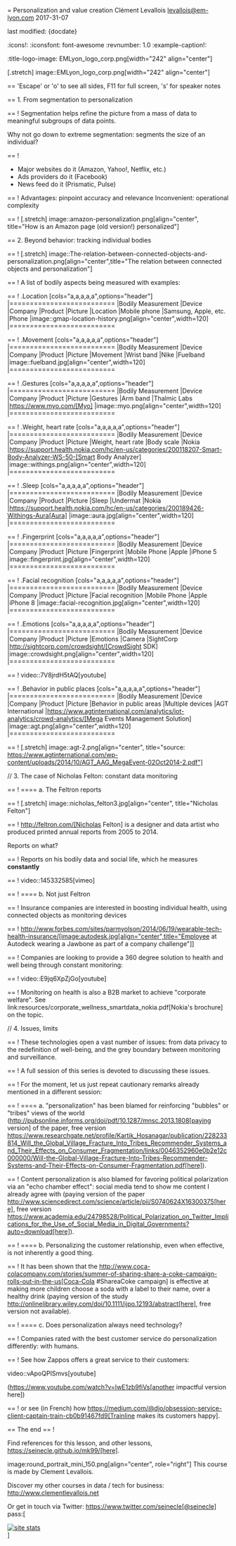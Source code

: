= Personalization and value creation
Clément Levallois <levallois@em-lyon.com>
2017-31-07

last modified: {docdate}

:icons!:
:iconsfont:   font-awesome
:revnumber: 1.0
:example-caption!:

:title-logo-image: EMLyon_logo_corp.png[width="242" align="center"]

[.stretch]
image::EMLyon_logo_corp.png[width="242" align="center"]


==  'Escape' or 'o' to see all sides, F11 for full screen, 's' for speaker notes


==  1. From segmentation to personalization

==  !
Segmentation helps refine the picture from a mass of data to meaningful subgroups of data points.

Why not go down to extreme segmentation: segments the size of an individual?

==  !
- Major websites do it (Amazon, Yahoo!, Netflix, etc.)
- Ads providers do it (Facebook)
- News feed do it (Prismatic, Pulse)

==  !
Advantages: pinpoint accuracy and relevance
Inconvenient: operational complexity

==  !
[.stretch]
image::amazon-personalization.png[align="center", title="How is an Amazon page (old version!) personalized"]


==  2. Beyond behavior: tracking individual bodies

==  !
[.stretch]
image::The-relation-between-connected-objects-and-personalization.png[align="center",title="The relation between connected objects and personalization"]


==  !
A list of bodily aspects being measured with examples:

==  !
.Location
[cols="a,a,a,a,a",options="header"]
|==========================
|Bodily Measurement       |Device         |Company              |Product  |Picture
|Location                 |Mobile phone   |Samsung, Apple, etc. |Phone    |image::gmap-location-history.png[align="center",width=120]
|==========================


==  !
.Movement
[cols="a,a,a,a,a",options="header"]
|==========================
|Bodily Measurement       |Device         |Company              |Product     |Picture
|Movement                 |Wrist band     |Nike                 |Fuelband    |image::fuelband.jpg[align="center",width=120]
|==========================

==  !
.Gestures
[cols="a,a,a,a,a",options="header"]
|==========================
|Bodily Measurement       |Device         |Company              |Product                            |Picture
|Gestures                  |Arm band       |Thalmic Labs         |https://www.myo.com/[Myo]          |image::myo.png[align="center",width=120]
|==========================

==  !
.Weight, heart rate
[cols="a,a,a,a,a",options="header"]
|==========================
|Bodily Measurement       |Device         |Company              |Product              |Picture
|Weight, heart rate               |Body scale     |Nokia                |https://support.health.nokia.com/hc/en-us/categories/200118207-Smart-Body-Analyzer-WS-50-[Smart Body Analyzer]   |image::withings.png[align="center",width=120]
|==========================

==  !
.Sleep
[cols="a,a,a,a,a",options="header"]
|==========================
|Bodily Measurement       |Device         |Company              |Product              |Picture
|Sleep                    |Undermat       |Nokia                |https://support.health.nokia.com/hc/en-us/categories/200189426-Withings-Aura[Aura]                 |image::aura.jpg[align="center",width=120]
|==========================

==  !
.Fingerprint
[cols="a,a,a,a,a",options="header"]
|==========================
|Bodily Measurement       |Device         |Company              |Product              |Picture
|Fingerprint              |Mobile Phone   |Apple                |iPhone 5             |image::fingerprint.jpg[align="center",width=120]
|==========================

==  !
.Facial recognition
[cols="a,a,a,a,a",options="header"]
|==========================
|Bodily Measurement       |Device         |Company              |Product              |Picture
|Facial recognition       |Mobile Phone   |Apple                |iPhone 8             |image::facial-recognition.jpg[align="center",width=120]
|==========================

==  !
.Emotions
[cols="a,a,a,a,a",options="header"]
|==========================
|Bodily Measurement       |Device         |Company              |Product              |Picture
|Emotions                 |Camera         |SightCorp            |http://sightcorp.com/crowdsight/[CrowdSight SDK]       |image::crowdsight.png[align="center",width=120]
|==========================

==  !
video::7V8jrdH5tAQ[youtube]

==  !
.Behavior in public places
[cols="a,a,a,a,a",options="header"]
|==========================
|Bodily Measurement       |Device             |Company                  |Product                          |Picture
|Behavior in public areas |Multiple devices   |AGT International        |https://www.agtinternational.com/analytics/iot-analytics/crowd-analytics/[Mega Events Management Solution]  |image::agt.png[align="center",width=120]
|==========================

==  !
[.stretch]
image::agt-2.png[align="center", title="source: https://www.agtinternational.com/wp-content/uploads/2014/10/AGT_AAG_MegaEvent-02Oct2014-2.pdf"]


// 3. The case of Nicholas Felton: constant data monitoring


==  !
==== a. The Feltron reports

==  !
[.stretch]
image::nicholas_felton3.jpg[align="center", title="Nicholas Felton"]


==  !
http://feltron.com/[Nicholas Felton] is a designer and data artist who produced printed annual reports from 2005 to 2014.

Reports on what?

==  !
Reports on his bodily data and social life, which he measures __constantly__

==  !
video::145332585[vimeo]

==  !
==== b. Not just Feltron

==  !
Insurance companies are interested in boosting individual health, using connected objects as monitoring devices

==  !
http://www.forbes.com/sites/parmyolson/2014/06/19/wearable-tech-health-insurance/[image:autodesk.jpg[align="center",title="Employee at Autodeck wearing a Jawbone as part of a company challenge"]]

==  !
Companies are looking to provide a 360 degree solution to health and well being through constant monitoring:

==  !
video::E9jq6XpZjGo[youtube]

==  !
Monitoring on health is also a B2B market to achieve "corporate welfare". See link:resources/corporate_wellness_smartdata_nokia.pdf[Nokia's brochure] on the topic.

// 4. Issues, limits

==  !
These technologies open a vast number of issues: from data privacy to the redefinition of well-being, and the grey boundary between monitoring and surveillance.

==  !
A full session of this series is devoted to discussing these issues.

==  !
For the moment, let us just repeat cautionary remarks already mentioned in a different session:

==  !
==== a. "personalization" has been blamed for reinforcing "bubbles" or "tribes" views of the world (http://pubsonline.informs.org/doi/pdf/10.1287/mnsc.2013.1808[paying version] of the paper, free version https://www.researchgate.net/profile/Kartik_Hosanagar/publication/228233814_Will_the_Global_Village_Fracture_Into_Tribes_Recommender_Systems_and_Their_Effects_on_Consumer_Fragmentation/links/0046352960e0b2e12c000000/Will-the-Global-Village-Fracture-Into-Tribes-Recommender-Systems-and-Their-Effects-on-Consumer-Fragmentation.pdf[here]).

==  !
Content personalization is also blamed for favoring political polarization via an "echo chamber effect": social media tend to show me content I already agree with (paying version of the paper http://www.sciencedirect.com/science/article/pii/S0740624X16300375[here], free version https://www.academia.edu/24798528/Political_Polarization_on_Twitter_Implications_for_the_Use_of_Social_Media_in_Digital_Governments?auto=download[here]).

==  !
==== b. Personalizing the customer relationship, even when effective, is not inherently a good thing.

==  !
It has been shown that the http://www.coca-colacompany.com/stories/summer-of-sharing-share-a-coke-campaign-rolls-out-in-the-us[Coca-Cola #ShareaCoke campaign] is effective at making more children choose a soda with a label to their name, over a healthy drink (paying version of the study http://onlinelibrary.wiley.com/doi/10.1111/ijpo.12193/abstract[here], free version not available).

==  !
==== c. Does personalization always need technology?

==  !
Companies rated with the best customer service do personalization differently: with humans.

==  !
See how Zappos offers a great service to their customers:

video::vApoQPISmvs[youtube]

(https://www.youtube.com/watch?v=IwE1zb9fiVs[another impactful version here])

==  !
or see (in French) how https://medium.com/@djo/obsession-service-client-captain-train-cb0b91467fd9[Trainline makes its customers happy].


==  The end
==  !

Find references for this lesson, and other lessons, https://seinecle.github.io/mk99/[here].

image:round_portrait_mini_150.png[align="center", role="right"]
This course is made by Clement Levallois.

Discover my other courses in data / tech for business: http://www.clementlevallois.net

Or get in touch via Twitter: https://www.twitter.com/seinecle[@seinecle]
pass:[    <!-- Start of StatCounter Code for Default Guide -->
    <script type="text/javascript">
        var sc_project = 11411204;
        var sc_invisible = 1;
        var sc_security = "11411204";
        var scJsHost = (("https:" == document.location.protocol) ?
            "https://secure." : "http://www.");
        document.write("<sc" + "ript type='text/javascript' src='" +
            scJsHost +
            "statcounter.com/counter/counter.js'></" + "script>");
    </script>
    <noscript><div class="statcounter"><a title="site stats"
    href="http://statcounter.com/" target="_blank"><img
    class="statcounter"
    src="//c.statcounter.com/11411204/0/11411204/1/" alt="site
    stats"></a></div></noscript>
    <!-- End of StatCounter Code for Default Guide -->]
